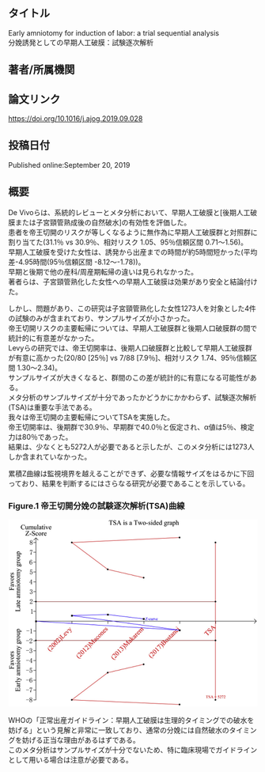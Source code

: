 ## タイトル
Early amniotomy for induction of labor: a trial sequential analysis  
分娩誘発としての早期人工破膜：試験逐次解析

## 著者/所属機関

## 論文リンク
https://doi.org/10.1016/j.ajog.2019.09.028

## 投稿日付
Published online:September 20, 2019

## 概要
De Vivoらは、系統的レビューとメタ分析において、早期人工破膜と\[後期人工破膜または子宮頸管熟成後の自然破水\]の有効性を評価した。  
患者を帝王切開のリスクが等しくなるように無作為に早期人工破膜群と対照群に割り当てた(31.1％ vs 30.9％、相対リスク 1.05、95％信頼区間 0.71〜1.56)。  
早期人工破膜を受けた女性は、誘発から出産までの時間が約5時間短かった(平均差-4.95時間(95％信頼区間 -8.12～-1.78))。  
早期と後期で他の産科/周産期転帰の違いは見られなかった。  
著者らは、子宮頸管熟化した女性への早期人工破膜は効果があり安全と結論付けた。  

しかし、問題があり、この研究は子宮頸管熟化した女性1273人を対象とした4件の試験のみが含まれており、サンプルサイズが小さかった。  
帝王切開リスクの主要転帰については、早期人工破膜群と後期人口破膜群の間で統計的に有意差がなかった。  
Levyらの研究では、帝王切開率は、後期人口破膜群と比較して早期人工破膜群が有意に高かった(20/80 \[25％\] vs 7/88 \[7.9％\]、相対リスク 1.74、95％信頼区間 1.30～2.34)。  
サンプルサイズが大きくなると、群間のこの差が統計的に有意になる可能性がある。  
メタ分析のサンプルサイズが十分であったかどうかにかかわらず、試験逐次解析(TSA)は重要な手法である。  
我々は帝王切開の主要転帰についてTSAを実施した。  
帝王切開率は、後期群で30.9％、早期群で40.0％と仮定され、α値は5％、検定力は80％であった。  
結果は、少なくとも5272人が必要であると示したが、このメタ分析には1273人しか含まれていなかった。  

累積Z曲線は監視境界を越えることができず、必要な情報サイズをはるかに下回っており、結果を判断するにはさらなる研究が必要であることを示している。

### Figure.1 帝王切開分娩の試験逐次解析(TSA)曲線
![Figure.1](Early_fig1.jpg)

WHOの「正常出産ガイドライン：早期人工破膜は生理的タイミングでの破水を妨げる」という見解と非常に一致しており、通常の分娩には自然破水のタイミングを妨げる正当な理由があるはずである。  
このメタ分析はサンプルサイズが十分でないため、特に臨床現場でガイドラインとして用いる場合は注意が必要である。
